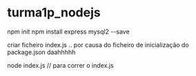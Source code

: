 # turma1p_nodejs

npm init
npm install express mysql2 --save

criar ficheiro index.js .. por causa do ficheiro de inicialização do package.json daahhhhh

node index.js // para correr o index.js